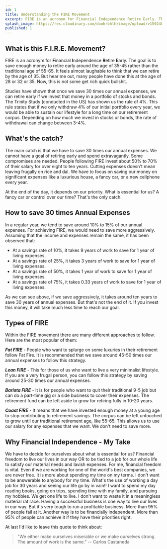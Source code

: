 ```yaml
---
id: 1
title: Understanding the FIRE Movement
excerpt: FIRE is an acronym for Financial Independence Retire Early. The goal is to save enough money to retire early around the age of 35-45 rather than the traditional age of 55-65.
splash_image: https://res.cloudinary.com/doohrbhlh/image/upload/v1592485809/virajkhatavkar.com/1-understanding-the-fire-movement-1.jpg
published: 1
---
```


## What is this F.I.R.E. Movement?

FIRE is an acronym for **F**inancial **I**ndependence **R**etire **E**arly. The goal is to save enough money to retire early around the age of 35-45 rather than the traditional age of 55-65. It feels almost laughable to think that we can retire by the age of 35. But hear me out, many people have done this at the age of 28 or 32 or 35. Now, this is not some get rich quick bullshit. 

Studies have shown that once we save 30 times our annual expenses, we can retire early if we invest that money in a portfolio of stocks and bonds. The Trinity Study (conducted in the US) has shown us the rule of 4%. This rule states that if we only withdraw 4% of our initial portfolio every year, we would be able to sustain our lifestyle for a long time on our retirement corpus. Depending on how much we invest in stocks or bonds, the rate of withdrawal can change between 3-4%.

## What's the catch?

The main catch is that we have to save 30 times our annual expenses. We cannot have a goal of retiring early and spend extravagantly. Some compromises are needed. People following FIRE invest about 50% to 70% of their salary for over eight to ten years. Cutting expenses doesn't mean leaving frugally on rice and dal. We have to focus on saving our money on significant expenses like a luxurious house, a fancy car, or a new cellphone every year.

At the end of the day, it depends on our priority. What is essential for us? A fancy car or control over our time? That's the only catch.

## How to save 30 times Annual Expenses

In a regular year, we tend to save around 10% to 15% of our annual expenses. For achieving FIRE, we would need to save more aggressively. Assuming that the income and expenses remain the same, it has been observed that:

- At a savings rate of 10%, it takes 9 years of work to save for 1 year of living expenses.
- At a savings rate of 25%, it takes 3 years of work to save for 1 year of living expenses.
- At a savings rate of 50%, it takes 1 year of work to save for 1 year of living expenses.
- At a savings rate of 75%, it takes 0.33 years of work to save for 1 year of living expenses.

As we can see above, if we save aggressively, it takes around ten years to save 30 years of annual expenses. But that's not the end of it. If you invest this money, it will take much less time to reach our goal.

## Types of FIRE

Within the FIRE movement there are many different approaches to follow. Here are the most popular of them:

***Fat FIRE*** - People who want to splurge on some luxuries in their retirement follow Fat Fire. It is recommended that we save around 45-50 times our annual expenses to follow this strategy.

***Lean FIRE*** - This for those of us who want to live a very minimalist lifestyle. If you are a very frugal person, you can follow this strategy by saving around 25-30 times our annual expenses.

***Barista FIRE*** - It is for people who want to quit their traditional 9-5 job but can do a part-time gig or a side business to cover their expenses. The retirement fund can be left aside to grow for retiring fully in 10-20 years.

***Coast FIRE*** - It means that we have invested enough money at a young age to stop contributing to retirement savings. The corpus can be left untouched to grow until our traditional retirement age, like 55-65. This allows us to use our salary for any expenses that we want. We don't need to save more.

## Why Financial Independence - My Take

We have to decide for ourselves about what is essential for us? Financial freedom to live our lives in our way OR to be tied to a job for our whole life to satisfy our material needs and lavish expenses. For me, financial freedom is vital. Even if we are working for one of the world's best companies, we are never free. It is more about spending my time on my terms. I don't want to be answerable to anybody for my time. What's the use of working a day job for 30 years and seeing our life go by in vain!! I want to spend my day reading books, going on trips, spending time with my family, and pursuing my hobbies. We get one life to live. I don't want to waste it in a meaningless material rat race. Having a successful business is one way to live our lives in our way. But it's very tough to run a profitable business. More than 95% of people fail at it. Another way is to be financially independent. More than 95% of people can achieve it if they have their priorities right.

At last I'd like to leave this quote to think about:

> "We either make ourselves miserable or we make ourselves strong. The amount of work is the same." -- Carlos Castaneda
